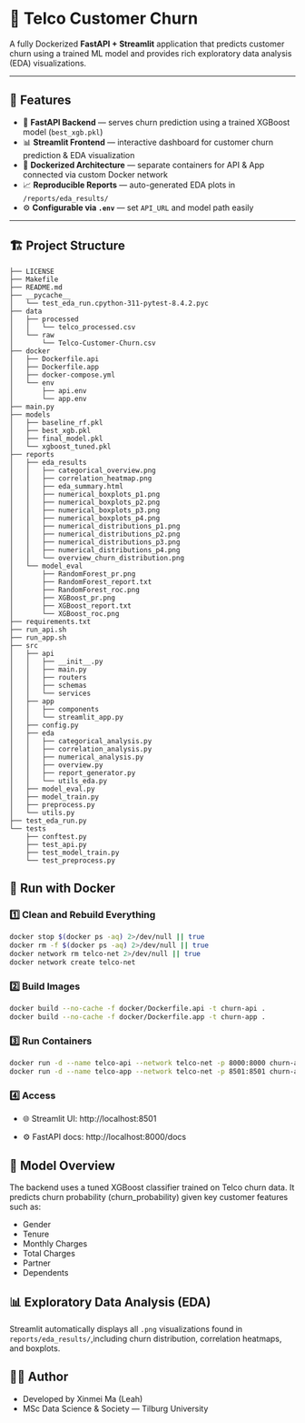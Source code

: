 # 🧠 Telco Customer Churn 

A fully Dockerized **FastAPI + Streamlit** application that predicts customer churn using a trained ML model and provides rich exploratory data analysis (EDA) visualizations.

---

## 🚀 Features

- 🧩 **FastAPI Backend** — serves churn prediction using a trained XGBoost model (`best_xgb.pkl`)
- 📊 **Streamlit Frontend** — interactive dashboard for customer churn prediction & EDA visualization
- 🐳 **Dockerized Architecture** — separate containers for API & App connected via custom Docker network
- 📈 **Reproducible Reports** — auto-generated EDA plots in `/reports/eda_results/`
- ⚙️ **Configurable via `.env`** — set `API_URL` and model path easily

---

## 🏗️ Project Structure
```
├── LICENSE
├── Makefile
├── README.md 
├── __pycache__
│   └── test_eda_run.cpython-311-pytest-8.4.2.pyc
├── data
│   ├── processed
│   │   └── telco_processed.csv
│   └── raw
│       └── Telco-Customer-Churn.csv
├── docker
│   ├── Dockerfile.api
│   ├── Dockerfile.app
│   ├── docker-compose.yml
│   └── env
│       ├── api.env
│       └── app.env
├── main.py
├── models
│   ├── baseline_rf.pkl
│   ├── best_xgb.pkl
│   ├── final_model.pkl
│   └── xgboost_tuned.pkl
├── reports
│   ├── eda_results
│   │   ├── categorical_overview.png
│   │   ├── correlation_heatmap.png
│   │   ├── eda_summary.html
│   │   ├── numerical_boxplots_p1.png
│   │   ├── numerical_boxplots_p2.png
│   │   ├── numerical_boxplots_p3.png
│   │   ├── numerical_boxplots_p4.png
│   │   ├── numerical_distributions_p1.png
│   │   ├── numerical_distributions_p2.png
│   │   ├── numerical_distributions_p3.png
│   │   ├── numerical_distributions_p4.png
│   │   └── overview_churn_distribution.png
│   └── model_eval
│       ├── RandomForest_pr.png
│       ├── RandomForest_report.txt
│       ├── RandomForest_roc.png
│       ├── XGBoost_pr.png
│       ├── XGBoost_report.txt
│       └── XGBoost_roc.png
├── requirements.txt
├── run_api.sh
├── run_app.sh
├── src
│   ├── api
│   │   ├── __init__.py
│   │   ├── main.py
│   │   ├── routers
│   │   ├── schemas
│   │   └── services
│   ├── app
│   │   ├── components
│   │   └── streamlit_app.py
│   ├── config.py
│   ├── eda
│   │   ├── categorical_analysis.py
│   │   ├── correlation_analysis.py
│   │   ├── numerical_analysis.py
│   │   ├── overview.py
│   │   ├── report_generator.py
│   │   └── utils_eda.py
│   ├── model_eval.py
│   ├── model_train.py
│   ├── preprocess.py
│   └── utils.py
├── test_eda_run.py
└── tests
    ├── conftest.py
    ├── test_api.py
    ├── test_model_train.py
    └── test_preprocess.py

```

## 🐳 Run with Docker

### 1️⃣ Clean and Rebuild Everything
```bash
docker stop $(docker ps -aq) 2>/dev/null || true
docker rm -f $(docker ps -aq) 2>/dev/null || true
docker network rm telco-net 2>/dev/null || true
docker network create telco-net
```

### 2️⃣ Build Images
```bash
docker build --no-cache -f docker/Dockerfile.api -t churn-api .
docker build --no-cache -f docker/Dockerfile.app -t churn-app .

```
### 3️⃣ Run Containers
```bash
docker run -d --name telco-api --network telco-net -p 8000:8000 churn-api
docker run -d --name telco-app --network telco-net -p 8501:8501 churn-app
```
### 4️⃣ Access
- 🌐 Streamlit UI: http://localhost:8501

- ⚙️ FastAPI docs: http://localhost:8000/docs

## 🧠 Model Overview
The backend uses a tuned XGBoost classifier trained on Telco churn data.
It predicts churn probability (churn_probability) given key customer features such as:

- Gender
- Tenure
- Monthly Charges
- Total Charges
- Partner
- Dependents

## 📊 Exploratory Data Analysis (EDA)
Streamlit automatically displays all `.png` visualizations found in `reports/eda_results/`,including churn distribution, correlation heatmaps, and boxplots.

## 👩‍💻 Author
- Developed by Xinmei Ma (Leah)
- MSc Data Science & Society  — Tilburg University

